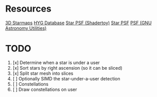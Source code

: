 # Resources

[3D Starmaps](http://www.projectrho.com/public_html/starmaps/catalogues.php)
[HYG Database](https://github.com/astronexus/HYG-Database)
[Star PSF (Shadertoy)](https://www.shadertoy.com/view/XdsGWs)
[Star PSF](https://www.desmos.com/calculator/6m7cebockb)
[PSF (GNU Astronomy Utilities)](https://www.gnu.org/software/gnuastro/manual/html_node/PSF.html)

# TODO

1. [x] Determine when a star is under a user
2. [x] Sort stars by right ascension (so it can be sliced)
3. [x] Split star mesh into slices
4. [ ] Optionally SIMD the star-under-a-user detection
5. [ ] Constellations
6. [ ] Draw constellations on user
